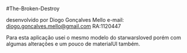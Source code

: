 #The-Broken-Destroy

desenvolvido por Diogo Gonçalves Mello
e-mail: diogo.goncalves.mello@gmail.com
RA:1120447

Para esta aplicação usei o mesmo modelo do starwarsloved porém com algumas alterações e um pouco de materialUI também.
